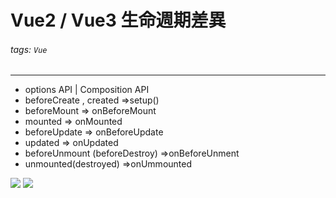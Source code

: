 # Vue2 / Vue3 生命週期差異
###### tags: `Vue`
---
- options API | Composition API
- beforeCreate , created =>setup()
- beforeMount => onBeforeMount
- mounted => onMounted
- beforeUpdate => onBeforeUpdate
- updated  => onUpdated
- beforeUnmount (beforeDestroy) =>onBeforeUnment
- unmounted(destroyed) =>onUmmounted

![](https://i.imgur.com/UuYW6J7.png)
![](https://i.imgur.com/HcEaA8M.png)
